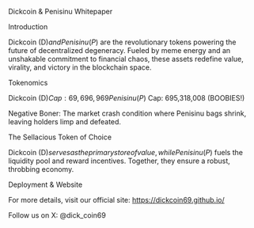 

Dickcoin & Penisinu Whitepaper

Introduction

Dickcoin (D$) and Penisinu (P$) are the revolutionary tokens powering the future of decentralized degeneracy. Fueled by meme energy and an unshakable commitment to financial chaos, these assets redefine value, virality, and victory in the blockchain space.

Tokenomics

Dickcoin (D$) Cap: 69,696,969
Penisinu (P$) Cap: 695,318,008 (BOOBIES!)

Negative Boner: The market crash condition where Penisinu bags shrink, leaving holders limp and defeated.

The Sellacious Token of Choice

Dickcoin (D$) serves as the primary store of value, while Penisinu (P$) fuels the liquidity pool and reward incentives. Together, they ensure a robust, throbbing economy.

Deployment & Website

For more details, visit our official site:
https://dickcoin69.github.io/

Follow us on X: @dick_coin69



